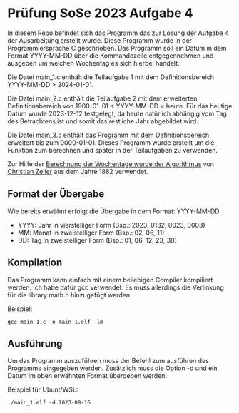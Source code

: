 # Prüfung SoSe 2023 Aufgabe 4
In diesem Repo befindet sich das Programm das zur Lösung der Aufgabe 4 der Ausarbeitung erstellt wurde. Diese Programm wurde in der Programmiersprache C geschrieben. Das Programm soll ein Datum in dem Format YYYY-MM-DD über die Kommandozeile entgegennehmen und ausgeben um welchen Wochentag es sich hierbei handelt.

Die Datei main_1.c enthält die Teilaufgabe 1 mit dem Definitionsbereich YYYY-MM-DD > 2024-01-01.

Die Datei main_2.c enthält die Teilaufgabe 2 mit dem erweiterten Definitionsbereich von 1900-01-01 < YYYY-MM-DD < heute. Für das heutige Datum wurde 2023-12-12 festgelegt, da heute natürlich abhängig vom Tag des Betrachtens ist und somit das restliche Jahr abgebildet wird. 

Die Datei main_3.c enthält das Programm mit dem Definitionsbereich erweitert bis zum 0000-01-01. Dieses Programm wurde erstellt um die Funktion zum berechnen und später in der Teilaufgaben zu verwenden. 

Zur Hilfe der [Berechnung der Wochentage wurde der Algorithmus](https://de.wikipedia.org/wiki/Wochentagsberechnung#Programmierung) von [Christian Zeller](https://de.wikipedia.org/wiki/Christian_Zeller_(Mathematiker)) aus dem Jahre 1882 verwendet.

## Format der Übergabe 
Wie bereits erwähnt erfolgt die Übergabe in dem Format: YYYY-MM-DD
- YYYY: Jahr in vierstelliger Form (Bsp.: 2023, 0132, 0023, 0003)
- MM: Monat in zweistelliger Form (Bsp.: 02, 06, 11) 
- DD: Tag in zweistelliger Form (Bsp.: 01, 06, 12, 23, 30)
 
## Kompilation 
Das Programm kann einfach mit einem beliebigen Compiler kompiliert werden. Ich habe dafür gcc verwendet. Es muss allerdings die Verlinkung für die library math.h hinzugefügt werden.

Beispiel: 
```
gcc main_1.c -o main_1.elf -lm
```

## Ausführung 
Um das Programm auszuführen muss der Befehl zum ausführen des Programms eingegeben werden. Zusätzlich muss die Option -d und ein Datum im oben erwähnten Format übergeben werden.

Beispiel für Ubunt/WSL:
```
./main_1.elf -d 2023-08-16 
```

